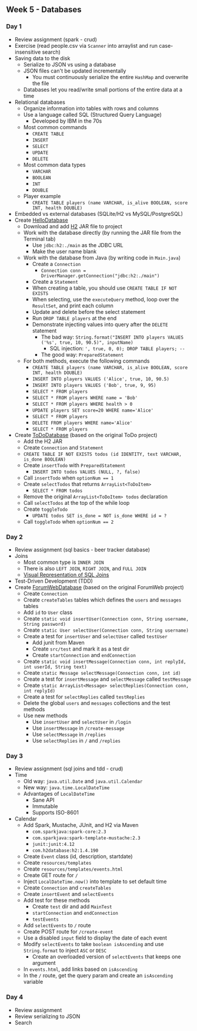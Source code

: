 ## Week 5 - Databases

### Day 1

* Review assignment (spark - crud)
* Exercise (read people.csv via `Scanner` into arraylist and run case-insensitive search)
* Saving data to the disk
  * Serialize to JSON vs using a database
  * JSON files can't be updated incrementally
    * You must continuously serialize the entire `HashMap` and overwrite the file
  * Databases let you read/write small portions of the entire data at a time
* Relational databases
  * Organize information into tables with rows and columns
  * Use a language called SQL (Structured Query Language)
    * Developed by IBM in the 70s
  * Most common commands
    * `CREATE TABLE`
    * `INSERT`
    * `SELECT`
    * `UPDATE`
    * `DELETE`
  * Most common data types
    * `VARCHAR`
    * `BOOLEAN`
    * `INT`
    * `DOUBLE`
  * Player example
    * `CREATE TABLE players (name VARCHAR, is_alive BOOLEAN, score INT, health DOUBLE)`
* Embedded vs external databases (SQLite/H2 vs MySQL/PostgreSQL)
* Create [HelloDatabase](../projects/HelloDatabase)
  * Download and add [H2](http://www.h2database.com/html/main.html) JAR file to project
  * Work with the database directly (by running the JAR file from the Terminal tab)
    * Use `jdbc:h2:./main` as the JDBC URL
    * Make the user name blank
  * Work with the database from Java (by writing code in `Main.java`)
    * Create a `Connection`
      * `Connection conn = DriverManager.getConnection("jdbc:h2:./main")`
    * Create a `Statement`
    * When creating a table, you should use `CREATE TABLE IF NOT EXISTS`
    * When selecting, use the `executeQuery` method, loop over the `ResultSet`, and print each column
    * Update and delete before the select statement
    * Run `DROP TABLE players` at the end
    * Demonstrate injecting values into query after the `DELETE` statement
      * The bad way: `String.format("INSERT INTO players VALUES ('%s', true, 10, 90.5)", inputName)`
        * SQL injection: `', true, 0, 0); DROP TABLE players; --`
      * The good way: `PreparedStatement`
  * For both methods, execute the following commands
    * `CREATE TABLE players (name VARCHAR, is_alive BOOLEAN, score INT, health DOUBLE)`
    * `INSERT INTO players VALUES ('Alice', true, 10, 90.5)`
    * `INSERT INTO players VALUES ('Bob', true, 9, 95)`
    * `SELECT * FROM players`
    * `SELECT * FROM players WHERE name = 'Bob'`
    * `SELECT * FROM players WHERE health > 0`
    * `UPDATE players SET score=20 WHERE name='Alice'`
    * `SELECT * FROM players`
    * `DELETE FROM players WHERE name='Alice'`
    * `SELECT * FROM players`
* Create [ToDoDatabase](../projects/ToDoDatabase) (based on the original ToDo project)
  * Add the H2 JAR
  * Create `Connection` and `Statement`
  * `CREATE TABLE IF NOT EXISTS todos (id IDENTITY, text VARCHAR, is_done BOOLEAN)`
  * Create `insertTodo` with `PreparedStatement`
    * `INSERT INTO todos VALUES (NULL, ?, false)`
  * Call `insertTodo` when `optionNum == 1`
  * Create `selectTodos` that returns `ArrayList<ToDoItem>`
    * `SELECT * FROM todos`
  * Remove the original `ArrayList<ToDoItem> todos` declaration
  * Call `selectTodos` at the top of the while loop
  * Create `toggleTodo`
    * `UPDATE todos SET is_done = NOT is_done WHERE id = ?`
  * Call `toggleTodo` when `optionNum == 2`

### Day 2

* Review assignment (sql basics - beer tracker database)
* Joins
  * Most common type is `INNER JOIN`
  * There is also `LEFT JOIN`, `RIGHT JOIN`, and `FULL JOIN`
  * [Visual Representation of SQL Joins](http://www.codeproject.com/Articles/33052/Visual-Representation-of-SQL-Joins)
* Test-Driven Development (TDD)
* Create [ForumWebDatabase](../projects/ForumWebDatabase) (based on the original ForumWeb project)
  * Create `Connection`
  * Create `createTables` tables which defines the `users` and `messages` tables
  * Add `id` to `User` class
  * Create `static void insertUser(Connection conn, String username, String password)`
  * Create `static User selectUser(Connection conn, String username)`
  * Create a test for `insertUser` and `selectUser` called `testUser`
    * Add junit from Maven
    * Create `src/test` and mark it as a test dir
    * Create `startConnection` and `endConnection`
  * Create `static void insertMessage(Connection conn, int replyId, int userId, String text)`
  * Create `static Message selectMessage(Connection conn, int id)`
  * Create a test for `insertMessage` and `selectMessage` called `testMessage`
  * Create `static ArrayList<Message> selectReplies(Connection conn, int replyId)`
  * Create a test for `selectReplies` called `testReplies`
  * Delete the global `users` and `messages` collections and the test methods
  * Use new methods
    * Use `insertUser` and `selectUser` in `/login`
    * Use `insertMessage` in `/create-message`
    * Use `selectMessage` in `/replies`
    * Use `selectReplies` in `/` and `/replies`

### Day 3

* Review assignment (sql joins and tdd - crud)
* Time
  * Old way: `java.util.Date` and `java.util.Calendar`
  * New way: `java.time.LocalDateTime`
  * Advantages of `LocalDateTime`
    * Sane API
    * Immutable
    * Supports ISO-8601
* Calendar
  * Add Spark, Mustache, JUnit, and H2 via Maven
    * `com.sparkjava:spark-core:2.3`
    * `com.sparkjava:spark-template-mustache:2.3`
    * `junit:junit:4.12`
    * `com.h2database:h2:1.4.190`
  * Create `Event` class (id, description, startdate)
  * Create `resources/templates`
  * Create `resources/templates/events.html`
  * Create GET route for `/`
  * Inject `LocalDateTime.now()` into template to set default time
  * Create `Connection` and `createTables`
  * Create `insertEvent` and `selectEvents`
  * Add test for these methods
    * Create `test` dir and add `MainTest`
    * `startConnection` and `endConnection`
    * `testEvents`
  * Add `selectEvents` to `/` route
  * Create POST route for `/create-event`
  * Use a disabled `input` field to display the date of each event
  * Modify `selectEvents` to take `boolean isAscending` and use `String.format` to inject `ASC` or `DESC`
    * Create an overloaded version of `selectEvents` that keeps one argument
  * In `events.html`, add links based on `isAscending`
  * In the `/` route, get the query param and create an `isAscending` variable

### Day 4

* Review assignment
* Review serializing to JSON
* Search
